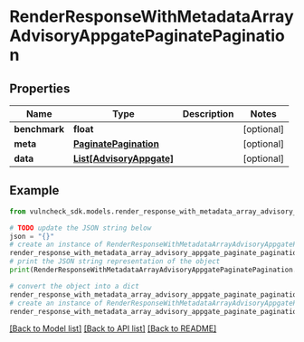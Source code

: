 # RenderResponseWithMetadataArrayAdvisoryAppgatePaginatePagination


## Properties

Name | Type | Description | Notes
------------ | ------------- | ------------- | -------------
**benchmark** | **float** |  | [optional] 
**meta** | [**PaginatePagination**](PaginatePagination.md) |  | [optional] 
**data** | [**List[AdvisoryAppgate]**](AdvisoryAppgate.md) |  | [optional] 

## Example

```python
from vulncheck_sdk.models.render_response_with_metadata_array_advisory_appgate_paginate_pagination import RenderResponseWithMetadataArrayAdvisoryAppgatePaginatePagination

# TODO update the JSON string below
json = "{}"
# create an instance of RenderResponseWithMetadataArrayAdvisoryAppgatePaginatePagination from a JSON string
render_response_with_metadata_array_advisory_appgate_paginate_pagination_instance = RenderResponseWithMetadataArrayAdvisoryAppgatePaginatePagination.from_json(json)
# print the JSON string representation of the object
print(RenderResponseWithMetadataArrayAdvisoryAppgatePaginatePagination.to_json())

# convert the object into a dict
render_response_with_metadata_array_advisory_appgate_paginate_pagination_dict = render_response_with_metadata_array_advisory_appgate_paginate_pagination_instance.to_dict()
# create an instance of RenderResponseWithMetadataArrayAdvisoryAppgatePaginatePagination from a dict
render_response_with_metadata_array_advisory_appgate_paginate_pagination_from_dict = RenderResponseWithMetadataArrayAdvisoryAppgatePaginatePagination.from_dict(render_response_with_metadata_array_advisory_appgate_paginate_pagination_dict)
```
[[Back to Model list]](../README.md#documentation-for-models) [[Back to API list]](../README.md#documentation-for-api-endpoints) [[Back to README]](../README.md)


